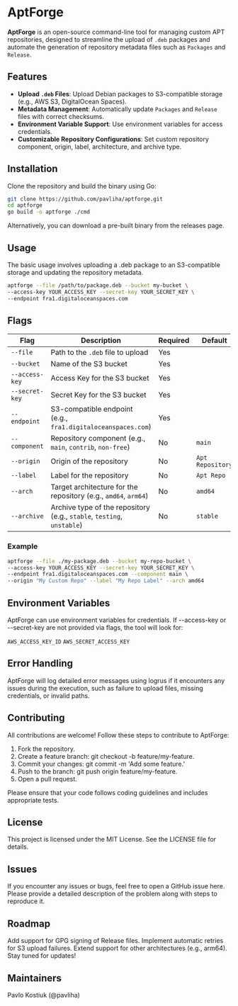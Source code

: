 # AptForge

**AptForge** is an open-source command-line tool for managing custom APT repositories, designed to streamline the upload of `.deb` packages and automate the generation of repository metadata files such as `Packages` and `Release`.

## Features

- **Upload `.deb` Files**: Upload Debian packages to S3-compatible storage (e.g., AWS S3, DigitalOcean Spaces).
- **Metadata Management**: Automatically update `Packages` and `Release` files with correct checksums.
- **Environment Variable Support**: Use environment variables for access credentials.
- **Customizable Repository Configurations**: Set custom repository component, origin, label, architecture, and archive type.

## Installation

Clone the repository and build the binary using Go:

```bash
git clone https://github.com/pavliha/aptforge.git
cd aptforge
go build -o aptforge ./cmd
```

Alternatively, you can download a pre-built binary from the releases page.

## Usage
The basic usage involves uploading a .deb package to an S3-compatible storage and updating the repository metadata.

```bash
aptforge --file /path/to/package.deb --bucket my-bucket \
--access-key YOUR_ACCESS_KEY --secret-key YOUR_SECRET_KEY \
--endpoint fra1.digitaloceanspaces.com
```
## Flags
| Flag           | Description                                                            | Required | Default          |
|----------------|------------------------------------------------------------------------|----------|------------------|
| `--file`       | Path to the `.deb` file to upload                                      | Yes      |                  |
| `--bucket`     | Name of the S3 bucket                                                  | Yes      |                  |
| `--access-key` | Access Key for the S3 bucket                                           | Yes      |                  |
| `--secret-key` | Secret Key for the S3 bucket                                           | Yes      |                  |
| `--endpoint`   | S3-compatible endpoint (e.g., `fra1.digitaloceanspaces.com`)           | Yes      |                  |
| `--component`  | Repository component (e.g., `main`, `contrib`, `non-free`)             | No       | `main`           |
| `--origin`     | Origin of the repository                                               | No       | `Apt Repository` |
| `--label`      | Label for the repository                                               | No       | `Apt Repo`       |
| `--arch`       | Target architecture for the repository (e.g., `amd64`, `arm64`)        | No       | `amd64`          |
| `--archive`    | Archive type of the repository (e.g., `stable`, `testing`, `unstable`) | No       | `stable`         |

### Example
```bash
aptforge --file ./my-package.deb --bucket my-repo-bucket \
--access-key YOUR_ACCESS_KEY --secret-key YOUR_SECRET_KEY \
--endpoint fra1.digitaloceanspaces.com --component main \
--origin "My Custom Repo" --label "My Repo Label" --arch amd64
```
## Environment Variables
AptForge can use environment variables for credentials. If --access-key or --secret-key are not provided via flags, the tool will look for:

`AWS_ACCESS_KEY_ID`
`AWS_SECRET_ACCESS_KEY`

## Error Handling
AptForge will log detailed error messages using logrus if it encounters any issues during the execution, such as failure to upload files, missing credentials, or invalid paths.

## Contributing
All contributions are welcome! Follow these steps to contribute to AptForge:

1. Fork the repository.
2. Create a feature branch: git checkout -b feature/my-feature.
3. Commit your changes: git commit -m 'Add some feature.'
4. Push to the branch: git push origin feature/my-feature.
5. Open a pull request. 

Please ensure that your code follows coding guidelines and includes appropriate tests.

## License
This project is licensed under the MIT License. See the LICENSE file for details.

## Issues
If you encounter any issues or bugs, feel free to open a GitHub issue here. Please provide a detailed description of the problem along with steps to reproduce it.

## Roadmap
Add support for GPG signing of Release files.
Implement automatic retries for S3 upload failures.
Extend support for other architectures (e.g., arm64).
Stay tuned for updates!

## Maintainers
Pavlo Kostiuk (@pavliha)
